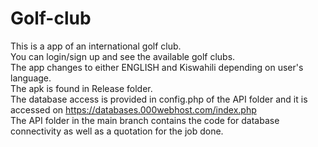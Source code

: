 # Golf-club
This is a app of an international golf club.<br>
You can login/sign up and see the available golf clubs.<br>
The app changes to either ENGLISH and Kiswahili depending on user's language.<br>
The apk is found in Release folder.<br>
The database access is provided in config.php of the API folder and it is accessed on https://databases.000webhost.com/index.php<br>
The API folder in the main branch contains the code for database connectivity as well as a quotation for the job done.<br>
